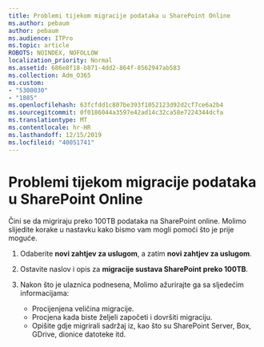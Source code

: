 ```yaml
---
title: Problemi tijekom migracije podataka u SharePoint Online
ms.author: pebaum
author: pebaum
ms.audience: ITPro
ms.topic: article
ROBOTS: NOINDEX, NOFOLLOW
localization_priority: Normal
ms.assetid: 686e8f18-b871-4dd2-864f-8562947ab583
ms.collection: Adm_O365
ms.custom:
- "5300030"
- "1885"
ms.openlocfilehash: 63fcfdd1c807be393f1052123d92d2cf7ce6a2b4
ms.sourcegitcommit: 0f0186044a3597e42ad14c32ca58e7224344dcfa
ms.translationtype: MT
ms.contentlocale: hr-HR
ms.lasthandoff: 12/15/2019
ms.locfileid: "40051741"
---
```

# <a name="issues-while-migrating-data-to-sharepoint-online"></a>Problemi tijekom migracije podataka u SharePoint Online

Čini se da migriraju preko 100TB podataka na SharePoint online. Molimo slijedite korake u nastavku kako bismo vam mogli pomoći što je prije moguće. 

1. Odaberite **novi zahtjev za uslugom**, a zatim **novi zahtjev za uslugom**. 
2. Ostavite naslov i opis za **migracije sustava SharePoint preko 100TB**.
3. Nakon što je ulaznica podnesena, Molimo ažurirajte ga sa sljedećim informacijama: 

    - Procijenjena veličina migracije.
    - Procjena kada biste željeli započeti i dovršiti migraciju.
    - Opišite gdje migrirali sadržaj iz, kao što su SharePoint Server, Box, GDrive, dionice datoteke itd.


  

